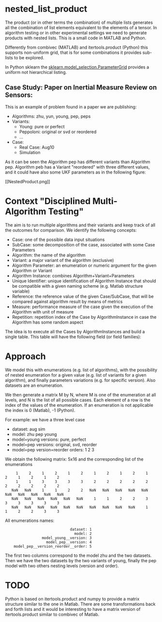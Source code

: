 # nested_list_product
The product (or in other terms the combination) of multiple lists generates all the combination of list elements equivalent to the elements of a tensor. In algorithm testing or in other experimental settings we need to generate products with nested lists. This is a small code in MATLAB and Python.

Differently from combivec (MATLAB) and itertools.product (Python) this supports non-uniform grid, that is for some combinations it provides sub-lists to be explored.

In Python sklearn the [sklearn.model_selection.ParameterGrid](http://scikit-learn.org/stable/modules/generated/sklearn.model_selection.ParameterGrid.html#sklearn.model_selection.ParameterGrid) provides a uniform not hierarchical listing.

## Case Study: Paper on Inertial Measure Review on Sensors:

This is an example of problem found in a paper we are publishing:

- Algorithms: zhu, yun, young, pep, peps
- Variants: 
  - Young: pure or perfect
  - Peppoloni: original or svd or reordered
  - ...  
- Case:
  - Real Case: Aug10
  - Simulation

As it can be seen the Algorithm pep has different variants than Algorithm pep. Algorithm peb has a Variant "reordered" with three different values, and it could have also some UKF parameters as in the following figure:

[[NestedProduct.png]]

# Context "Disciplined Multi-Algorithm Testing"
The aim is to run multiple algorithms and their variants and keep track of all the outcomes for comparison. We identify the following concepts:

- Case: one of the possible data input situations
- SubCase: some decomposition of the case, associated with some Case Parameters
- Algorithm: the name of the algorithm
- Variant: a major variant of the algorithm (exclusive)
- Algorithm Parameter: an enumeration or numeric argument for the given Algorithm or Variant
- Algorithm Instance: combines Algorithm+Variant+Parameters 
- Unique Identifier: unique identification of Algorithm Instance that should be compatible with a given naming scheme (e.g. Matlab structure variable)
- Reference: the reference value of the given Case/SubCase, that will be compared against algorithm result by means of metrics
- Measure: performance measure of the case given the execution of the Algorithm with unit of measure
- Repetition: repetition index of the Case by AlgorithmInstance in case the Algorithm has some random aspect

The idea is to execute all the Cases by AlgorithmInstances and build a single table. This table will have the following field (or field families):

# Approach

We model this with enumerations (e.g. list of algorithms), with the possibility of nested enumeration for a given value (e.g. list of variants for a given algorithm),
and finally parameters variations (e.g. for specific version). Also datasets are an enumeration.

We then generate a matrix M by N, where M is one of the enumeration at all levels, and N is the list of all possible cases. Each element of a row is the index of the values of the enumeration. If an enumeration is not applicable the index is 0 (Matlab), -1 (Python).

For example: we have a three level case
- dataset: aug sim
- model: zhu pep young
- model=young versions: pure, perfect
- model=pep versions: original, svd, reorder
- model=pep version=reorder orders: 1 2 3

We obtain the following matrix: 5x16 and the corresponding list of the enumerations

```
     1     2     1     2     1     2     1     2     1     2     1     2     1     2     1     2
     1     1     3     3     3     3     2     2     2     2     2     2     2     2     2     2
   NaN   NaN     1     1     2     2   NaN   NaN   NaN   NaN   NaN   NaN   NaN   NaN   NaN   NaN
   NaN   NaN   NaN   NaN   NaN   NaN     1     1     2     2     3     3     3     3     3     3
   NaN   NaN   NaN   NaN   NaN   NaN   NaN   NaN   NaN   NaN     1     1     2     2     3     3
```
All enumerations names:

```
                              dataset: 1
                                model: 2
                 model_young__version: 3
                   model_pep__version: 4
    model_pep__version_reorder__order: 5
```

The first two columns correspond to the model zhu and the two datasets. Then we have the two datasets by the two variants of young, finally the pep model with two others nesting levels (version and order). 


# TODO

Python is based on itertools.product and numpy to provide a matrix structure similar to the one in Matlab. There are some transformations back and forth lists and it would be interesting to have a matrix version of itertools.product similar to combivec of Matlab.


